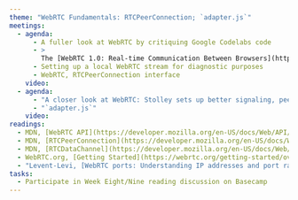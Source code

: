 ```yaml
---
theme: "WebRTC Fundamentals: RTCPeerConnection; `adapter.js`"
meetings:
  - agenda:
      - A fuller look at WebRTC by critiquing Google Codelabs code
      - >
        The [WebRTC 1.0: Real-time Communication Between Browsers](https://www.w3.org/TR/webrtc/) specification
      - Setting up a local WebRTC stream for diagnostic purposes
      - WebRTC, RTCPeerConnection interface
    video:
  - agenda:
      - "A closer look at WebRTC: Stolley sets up better signaling, peer-to-peer messaging"
      - "`adapter.js`"
    video:
readings:
  - MDN, [WebRTC API](https://developer.mozilla.org/en-US/docs/Web/API/WebRTC_API)
  - MDN, [RTCPeerConnection](https://developer.mozilla.org/en-US/docs/Web/API/RTCPeerConnection)
  - MDN, [RTCDataChannel](https://developer.mozilla.org/en-US/docs/Web/API/RTCDataChannel)
  - WebRTC.org, [Getting Started](https://webrtc.org/getting-started/overview) (all sections)
  - "Levent-Levi, [WebRTC ports: Understanding IP addresses and port ranges in WebRTC](https://bloggeek.me/webrtc-ports-ip-addresses/)"
tasks:
  - Participate in Week Eight/Nine reading discussion on Basecamp
---
```

